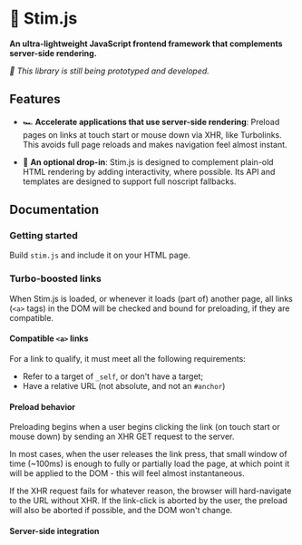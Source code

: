 # 💉 Stim.js
**An ultra-lightweight JavaScript frontend framework that complements server-side rendering.**

*🚧 This library is still being prototyped and developed.*

## Features
- 🏎 **Accelerate applications that use server-side rendering**:
  Preload pages on links at touch start or mouse down via XHR, like Turbolinks. This avoids full page reloads and makes navigation feel almost instant.
  
- 🧩 **An optional drop-in**:
  Stim.js is designed to complement plain-old HTML rendering by adding interactivity, where possible. Its API and templates are designed to support full noscript fallbacks.

## Documentation

### Getting started
Build `stim.js` and include it on your HTML page.

### Turbo-boosted links
When Stim.js is loaded, or whenever it loads (part of) another page, all links (`<a>` tags) in the DOM will be checked and bound for preloading, if they are compatible.

#### Compatible `<a>` links
For a link to qualify, it must meet all the following requirements:
 - Refer to a target of `_self`, or don't have a target;
 - Have a relative URL (not absolute, and not an `#anchor`)

#### Preload behavior
Preloading begins when a user begins clicking the link (on touch start or mouse down) by sending an XHR GET request to the server.

In most cases, when the user releases the link press, that small window of time (~100ms) is enough to fully or partially load the page, at which point it will be applied to the DOM - this will feel almost instantaneous. 

If the XHR request fails for whatever reason, the browser will hard-navigate to the URL without XHR. If the link-click is aborted by the user, the preload will also be aborted if possible, and the DOM won't change.

#### Server-side integration
